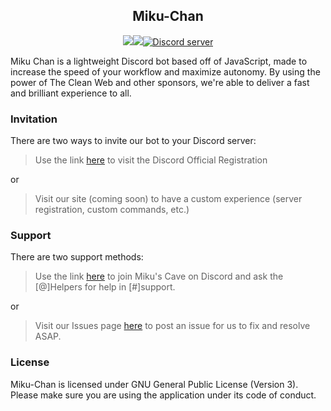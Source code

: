 <div align="center">
	<h2> Miku-Chan </h2>
	<p>	
    <a class="badge-align" href="https://www.codacy.com/app/Incrested/Miku-Chan?utm_source=github.com&amp;utm_medium=referral&amp;utm_content=Miku-Chan-Devs/Miku-Chan&amp;utm_campaign=Badge_Grade"><img src="https://api.codacy.com/project/badge/Grade/8d6c96634d3e4bc4b5bb0933ce383d46"/></a><a href="https://travis-ci.org/Miku-Chan-Devs/Miku-Chan"><img src="https://travis-ci.org/Miku-Chan-Devs/Miku-Chan.svg?branch=master" /></a><a href="https://discord.gg/MaK7BtW"><img src="https://discordapp.com/api/guilds/366247860502659084/embed.png" alt="Discord server" /></a>
	</p>
</div>

Miku Chan is a lightweight Discord bot based off of JavaScript, made to increase the speed of your workflow and maximize autonomy. By using the power of The Clean Web and other sponsors, we're able to deliver a fast and brilliant experience to all.

### Invitation
There are two ways to invite our bot to your Discord server:
> Use the link [here](https://discordapp.com/oauth2/authorize?client_id=365649918142054410&scope=bot&permissions=0) to visit the Discord Official Registration

or

> Visit our site (coming soon) to have a custom experience (server registration, custom commands, etc.)

### Support
There are two support methods:
> Use the link [here](https://discord.gg/MaK7BtW) to join Miku's Cave on Discord and ask the [@]Helpers for help in [#]support.

or

> Visit our Issues page [here](https://github.com/Incrested/Miku-Chan/issues/new) to post an issue for us to fix and resolve ASAP.

### License
Miku-Chan is licensed under GNU General Public License (Version 3). Please make sure you are using the application under its code of conduct.
